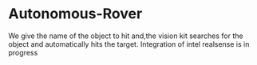 # Autonomous-Rover
We give the name of the object to hit and,the vision kit searches for the object and automatically hits the target.
Integration of intel realsense is in progress
